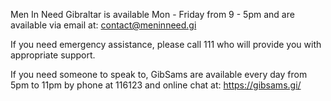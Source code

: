 Men In Need Gibraltar is available Mon - Friday from 9 - 5pm and are available via email at: <a href="mailto:contact@meninneed.gi">contact@meninneed.gi</a> 

If you need emergency assistance, please call 111 who will provide you with appropriate support.

If you need someone to speak to, GibSams are available every day from 5pm to 11pm by phone at 116123 and online chat at: https://gibsams.gi/ 
